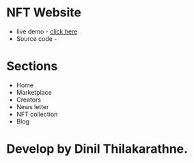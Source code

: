 # NFT Website

* live demo - [click here]('https://dinil-thilakarathne.github.io/Next-Gen-nft-website/)
* Source code - 

# Sections

* Home 
* Marketplace
* Creators 
* News letter
* NFT collection
* Blog


# Develop by Dinil Thilakarathne.